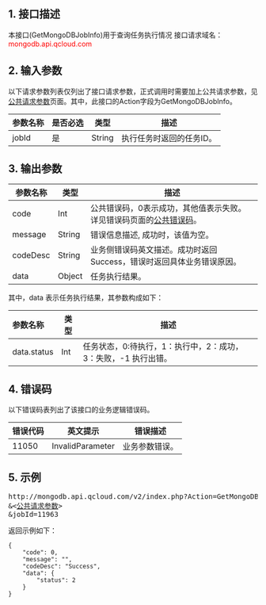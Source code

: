 ## 1. 接口描述
本接口(GetMongoDBJobInfo)用于查询任务执行情况
接口请求域名：<font style='color:red'>mongodb.api.qcloud.com </font>

## 2. 输入参数
以下请求参数列表仅列出了接口请求参数，正式调用时需要加上公共请求参数，见<a href='/document/product/240/8320' title='公共请求参数'>公共请求参数</a>页面。其中，此接口的Action字段为GetMongoDBJobInfo。

| 参数名称 | 是否必选  | 类型 | 描述 |
|---------|---------|---------|---------|
| jobId  | 是 | String | 执行任务时返回的任务ID。 |

## 3. 输出参数

| 参数名称 | 类型 | 描述 |
|---------|---------|---------|
| code | Int | 公共错误码，0表示成功，其他值表示失败。详见错误码页面的<a href='/doc/product/240/8327' title='公共错误码'>公共错误码</a>。|
| message | String | 错误信息描述, 成功时，该值为空。 |
| codeDesc | String | 业务侧错误码英文描述。成功时返回Success，错误时返回具体业务错误原因。 |
| data | Object | 任务执行结果。 |

其中，data 表示任务执行结果，其参数构成如下：

| 参数名称 | 类型 | 描述 |
|:---------|---------|---------|
| data.status | Int | 任务状态，0:待执行，1：执行中，2：成功，3：失败，-1 执行出错。 |

## 4. 错误码
以下错误码表列出了该接口的业务逻辑错误码。

| 错误代码 | 英文提示 | 错误描述 |
|---------|---------|---------|
|11050|InvalidParameter|业务参数错误。|


## 5. 示例
<pre>
http://mongodb.api.qcloud.com/v2/index.php?Action=GetMongoDBJobInfo
&<<a href="/document/product/240/8320">公共请求参数</a>>
&jobId=11963
</pre>

返回示例如下：

```
{
    "code": 0,
	"message": "",
	"codeDesc": "Success",
    "data": {
        "status": 2
    }
}
```